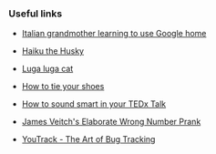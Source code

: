 ### Useful links
* [Italian grandmother learning to use Google home](https://youtu.be/e2R0NSKtVA0)

* [Haiku the Husky](https://www.tiktok.com/@haikuthehusky/video/6998169193606581510?_d=secCgYIASAHKAESPgo8aWyFihJFnBy2LcF4F6wQzYn3MxfoxJUFWn5kRitvqaToL9PlnTjIAamAvKhr5EEtFOygs7XM0XjFAtkmGgA%3D&checksum=085e190079d172d6294bf73dfdf5da86763527095d4a31bac824791e554ade1d&language=en&preview_pb=0&sec_user_id=MS4wLjABAAAA2WxJZuuQIsoFPTQ3Y8FDUjQUXk5L0Df33p-4L64fPQAwdB2AuJo6Qv4DH1LVQrNb&share_app_id=1233&share_item_id=6998169193606581510&share_link_id=BFD90997-B2C2-4389-9BE8-947BC9BAE53F&source=h5_m&timestamp=1630843931&tt_from=copy&u_code=d3dl20g62f2c41&user_id=6631476719746351110&utm_campaign=client_share&utm_medium=ios&utm_source=copy&_r=1)

* [Luga luga cat](https://www.tiktok.com/@cloud9pethotel/video/6993643918827080962?_d=secCgYIASAHKAESMgowvLGURxsQ%2B69gtkNBlBCEOlJg%2Fi%2F0QjsFydTyTLWoW2cL%2BXeClDIi7jr3e%2FxWrUJAGgA%3D&checksum=912b8b56ed745d5e53ffdfdbecc6496e55dc9e907c0b61ebaf77815e33ff0816&language=en&preview_pb=0&sec_user_id=MS4wLjABAAAA2WxJZuuQIsoFPTQ3Y8FDUjQUXk5L0Df33p-4L64fPQAwdB2AuJo6Qv4DH1LVQrNb&share_app_id=1233&share_item_id=6993643918827080962&share_link_id=512292B5-D034-4565-9D37-6EC91136D68C&source=h5_m&timestamp=1628586464&tt_from=copy&u_code=d3dl20g62f2c41&user_id=6631476719746351110&utm_campaign=client_share&utm_medium=ios&utm_source=copy&_r=1)

* [How to tie your shoes](https://www.ted.com/talks/terry_moore_how_to_tie_your_shoes?language=en)

* [How to sound smart in your TEDx Talk](https://www.youtube.com/watch?v=8S0FDjFBj8o&ab_channel=TEDxTalks)

* [James Veitch's Elaborate Wrong Number Prank](https://www.youtube.com/watch?v=cmmiLv8oJCI&ab_channel=Efraim)

* [YouTrack - The Art of Bug Tracking](https://www.youtube.com/watch?v=4CCiGZyEIGM&ab_channel=JetBrainsTV)